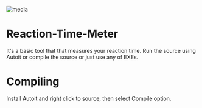![media](https://user-images.githubusercontent.com/79926312/235204126-c161ea66-dae3-4cfa-9dfb-14cf3773abfb.gif)

# Reaction-Time-Meter
It's a basic tool that that measures your reaction time. Run the source using Autoit or compile the source or just use any of EXEs.

# Compiling
Install Autoit and right click to source, then select Compile option.

